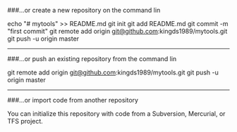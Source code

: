 ###...or create a new repository on the command lin

echo "# mytools" >> README.md
git init
git add README.md
git commit -m "first commit"
git remote add origin git@github.com:kingds1989/mytools.git
git push -u origin master
___

###...or push an existing repository from the command lin

git remote add origin git@github.com:kingds1989/mytools.git
git push -u origin master
___

###...or import code from another repository

You can initialize this repository with code from a Subversion, Mercurial, or TFS project.



